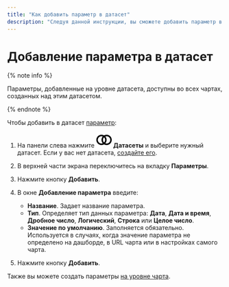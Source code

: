 ```yaml
---
title: "Как добавить параметр в датасет"
description: "Следуя данной инструкции, вы сможете добавить параметр в датасет."
---
```


# Добавление параметра в датасет

{% note info %}

Параметры, добавленные на уровне датасета, доступны во всех чартах, созданных над этим датасетом.

{% endnote %}

Чтобы добавить в датасет [параметр](../../concepts/parameters.md):


1. На панели слева нажмите ![image](../../../_assets/datalens/datasets.svg) **Датасеты** и выберите нужный датасет. Если у вас нет датасета, [создайте его](create.md).
1. В верхней части экрана переключитесь на вкладку **Параметры**.
1. Нажмите кнопку **Добавить**.
1. В окне **Добавление параметра** введите:

   * **Название**. Задает название параметра.
   * **Тип**. Определяет тип данных параметра: **Дата**, **Дата и время**, **Дробное число**, **Логический**, **Строка** или **Целое число**.
   * **Значение по умолчанию**. Заполняется обязательно. Используется в случаях, когда значение параметра не определено на дашборде, в URL чарта или в настройках самого чарта.

1. Нажмите кнопку **Добавить**.

Также вы можете создать параметры [на уровне чарта](../chart/add-parameter-chart.md).
